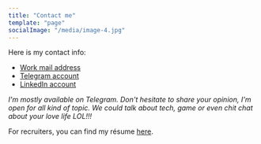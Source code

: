 ```yaml
---
title: "Contact me"
template: "page"
socialImage: "/media/image-4.jpg"
---
```


Here is my contact info:

- <i class="fas fa-envelope"></i> [Work mail address](mailto:phuongtt.297@gmail.com)
- <i class="fab fa-telegram"></i> [Telegram account](https://t.me/phuwn)
- <i class="fab fa-linkedin"></i> [LinkedIn account](https://www.linkedin.com/in/phuwn/)

_I'm mostly available on Telegram. Don't hesitate to share your opinion, I'm open for all kind of topic. We could talk about tech, game or even chit chat about your love life LOL!!!_

For recruiters, you can find my résume [here](https://phuwn.wtf/resume.pdf).
